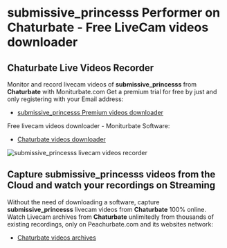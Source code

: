 # submissive_princesss Performer on Chaturbate - Free LiveCam videos downloader

## Chaturbate Live Videos Recorder

Monitor and record livecam videos of **submissive_princesss** from **Chaturbate** with Moniturbate.com
Get a premium trial for free by just and only registering with your Email address:
* [submissive_princesss Premium videos downloader](https://moniturbate.com/request-demo-licence-key.html)

Free livecam videos downloader - Moniturbate Software:
* [Chaturbate videos downloader](https://moniturbate.com/moniturbate-download-software.html)

![submissive_princesss livecam videos recorder](https://peachurnet.com/templates/moniturbate-software.png)


## Capture submissive_princesss videos from the Cloud and watch your recordings on Streaming

Without the need of downloading a software, capture **submissive_princesss** livecam videos from **Chaturbate** 100% online.
Watch Livecam archives from **Chaturbate** unlimitedly from thousands of existing recordings, only on Peachurbate.com and its websites network:
* [Chaturbate videos archives](https://peachurnet.com/)